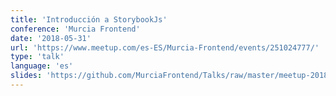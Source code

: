 ```yaml
---
title: 'Introducción a StorybookJs'
conference: 'Murcia Frontend'
date: '2018-05-31'
url: 'https://www.meetup.com/es-ES/Murcia-Frontend/events/251024777/'
type: 'talk'
language: 'es'
slides: 'https://github.com/MurciaFrontend/Talks/raw/master/meetup-2018-05-31/MURCIA_FRONTEND_STORYBOOK.pdf'
---
```

